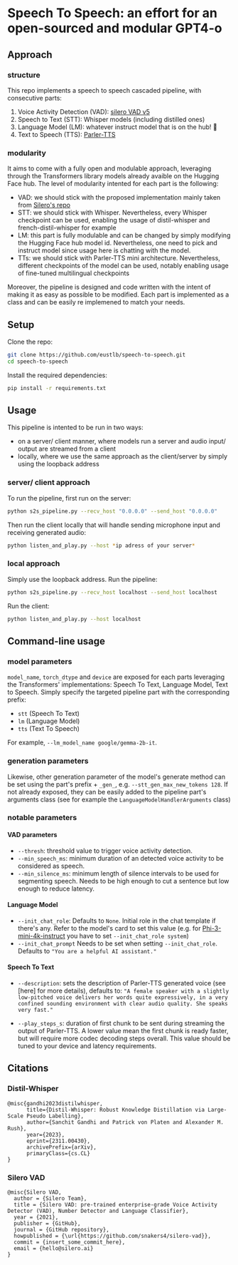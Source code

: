 # Speech To Speech: an effort for an open-sourced and modular GPT4-o

## Approach

### structure
This repo implements a speech to speech cascaded pipeline, with consecutive parts: 
1. Voice Activity Detection (VAD): [silero VAD v5](https://github.com/snakers4/silero-vad)
2. Speech to Text (STT): Whisper models (including distilled ones)
3. Language Model (LM): whatever instruct model that is on the hub! 🤗
4. Text to Speech (TTS): [Parler-TTS](https://github.com/huggingface/parler-tts)

### modularity
It aims to come with a fully open and modulable approach, leveraging through the Transformers library models already avaible on the Hugging Face hub. 
The level of modularity intented for each part is the following:
- VAD: we should stick with the proposed implementation mainly taken from [Silero's repo](https://github.com/snakers4/silero-vad)
- STT: we should stick with Whisper. Nevertheless, every Whisper checkpoint can be used, enabling the usage of distil-whisper and french-distil-whisper for example
- LM: this part is fully modulable and can be changed by simply modifying the Hugging Face hub model id. Nevertheless, one need to pick and instruct model since usage here is chatting with the model.
- TTs: we should stick with Parler-TTS mini architecture. Nevertheless, different checkpoints of the model can be used, notably enabling usage of fine-tuned multilingual checkpoints

Moreover, the pipeline is designed and code written with the intent of making it as easy as possible to be modified. Each part is implemented as a class and can be easily re implemened to match your needs.

## Setup

Clone the repo:
```bash
git clone https://github.com/eustlb/speech-to-speech.git
cd speech-to-speech
```

Install the required dependencies:
```bash
pip install -r requirements.txt
```

## Usage

This pipeline is intented to be run in two ways:
- on a server/ client manner, where models run a server and audio input/ output are streamed from a client
- locally, where we use the same approach as the client/server by simply using the loopback address

### server/ client approach

To run the pipeline, first run on the server:
```bash
python s2s_pipeline.py --recv_host "0.0.0.0" --send_host "0.0.0.0"
```

Then run the client locally that will handle sending microphone input and receiving generated audio:
```bash
python listen_and_play.py --host *ip adress of your server*
```

### local approach 
Simply use the loopback address.
Run the pipeline:
```bash
python s2s_pipeline.py --recv_host localhost --send_host localhost
```

Run the client:
```bash
python listen_and_play.py --host localhost
```

## Command-line usage

### model parameters

`model_name`, `torch_dtype` and `device` are exposed for each parts leveraging the Transformers' implementations: Speech To Text, Language Model, Text to Speech.
Simply specify the targeted pipeline part with the corresponding prefix:
- `stt` (Speech To Text)
- `lm` (Language Model)
- `tts` (Text To Speech)

For example, `--lm_model_name google/gemma-2b-it`.

### generation parameters

Likewise, other generation parameter of the model's generate method can be set using the part's prefix + `_gen_`, e.g. `--stt_gen_max_new_tokens 128`.
If not already exposed, they can be easily added to the pipeline part's arguments class (see for example the `LanguageModelHandlerArguments` class)

### notable parameters


#### VAD parameters

- `--thresh`: threshold value to trigger voice activity detection.
- `--min_speech_ms`: minimum duration of an detected voice activity to be considered as speech.
- `--min_silence_ms`: minimum length of silence intervals to be used for segmenting speech. Needs to be high enough to cut a sentence but low enough to reduce latency. 


#### Language Model 

- `--init_chat_role`: Defaults to `None`. Initial role in the chat template if there's any. Refer to the model's card to set this value (e.g. for 
[Phi-3-mini-4k-instruct]((https://huggingface.co/microsoft/Phi-3-mini-4k-instruct)) you have to set `--init_chat_role system`)
- `--init_chat_prompt` Needs to be set when setting `--init_chat_role`. Defaults to `"You are a helpful AI assistant."`



#### Speech To Text
- `--description`: sets the description of Parler-TTS generated voice (see [here] for more details), defaults to: `"A female speaker with a slightly low-pitched voice delivers her words quite expressively, in a very confined sounding environment with clear audio quality. She speaks very fast."`

- `--play_steps_s`: duration of first chunk to be sent during streaming the output of Parler-TTS. A lower value mean the first chunk is ready faster, but will require more codec decoding steps overall. This value should be tuned to your device and latency requirements.



## Citations

### Distil-Whisper

```
@misc{gandhi2023distilwhisper,
      title={Distil-Whisper: Robust Knowledge Distillation via Large-Scale Pseudo Labelling}, 
      author={Sanchit Gandhi and Patrick von Platen and Alexander M. Rush},
      year={2023},
      eprint={2311.00430},
      archivePrefix={arXiv},
      primaryClass={cs.CL}
}
```

### Silero VAD
```
@misc{Silero VAD,
  author = {Silero Team},
  title = {Silero VAD: pre-trained enterprise-grade Voice Activity Detector (VAD), Number Detector and Language Classifier},
  year = {2021},
  publisher = {GitHub},
  journal = {GitHub repository},
  howpublished = {\url{https://github.com/snakers4/silero-vad}},
  commit = {insert_some_commit_here},
  email = {hello@silero.ai}
}
```
